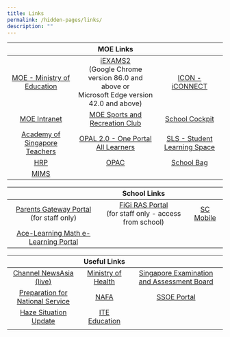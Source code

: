 ```yaml
---
title: Links
permalink: /hidden-pages/links/
description: ""
---
```

|          |             MOE Links       |                              |
|:---------------:|:-----------:|:------------:|
|  <a href="https://www.moe.gov.sg/" target="_blank">MOE - Ministry of Education</a>     |  <a href="https://iexams.seab.gov.sg/login" target="_blank">iEXAMS2  </a><br>(Google Chrome version 86.0 and above or<br>Microsoft Edge version 42.0 and above) |     <a href="https://icon.moe.edu.sg/" target="_blank">ICON - iCONNECT</a>            |
|        <a href="https://intranet.moe.gov.sg/" target="_blank">MOE Intranet</a>     |                      <a href="https://www.mesrc.net/" target="_blank">MOE Sports and Recreation Club</a>         |     <a href="https://schoolcockpit.moe.gov.sg/" target="_blank">School Cockpit</a>            |
|  <a href="https://academyofsingaporeteachers.moe.edu.sg/" target="_blank">Academy of Singapore Teachers</a> |                      <a href="https://www.opal2.moe.edu.sg/" target="_blank"> OPAL 2.0 - One Portal All Learners </a>                                      |<a href="https://vle.learning.moe.edu.sg/login" target="_blank">SLS - Student Learning Space</a>   |
|                    <a href="https://www.hrp.gov.sg/hrp/#/" target="_blank">HRP </a>        |                                      <a href="https://schoolibrary.moe.edu.sg/manjusrisec" target="_blank">OPAC  </a>                                                    |       <a href="http://schoolbag.sg/" target="_blank">School Bag </a>             |
|   <a href="http://mims.moe.gov.sg/" target="_blank">MIMS</a><br> ||        |


|                      |   School Links              |                  |
|:---------------:|:-----------:|:------------:|
|  <a href="https://pg.moe.edu.sg/" target="_blank">Parents Gateway Portal </a>    <br>(for staff only)          |  <a href="http://n7307sadmw01460/ras" target="_blank">FiGi RAS Portal</a>   <br>(for staff only - access from school) |          <a href="https://scmobile.moe.edu.sg/" target="_blank">SC Mobile</a>                          |
|  <a href="http://www.ace-learning.com/" target="_blank">Ace-Learning Math e-Learning Portal</a>  |       |  |


|    |   Useful Links |  |
|:---------------:|:-----------:|:------------:|
|    <a href="https://www.channelnewsasia.com/tv/live">Channel NewsAsia (live)  </a>     |             <a href="https://www.moh.gov.sg/" target="_blank">Ministry of Health </a>                       |  <a href="https://www.seab.gov.sg/" target="_blank">Singapore Examination and Assessment Board  </a>         |
|<a href="https://www.ns.sg/nsp/portal/site/start" target="_blank">Preparation for National Service </a>                                                   |                   <a href="https://www.nafa.edu.sg/" target="_blank">NAFA   </a>                        |              <a href="https://ssoe2.moe.edu.sg/" target="_blank">SSOE Portal </a>                   |
|    <a href="https://www.haze.gov.sg/" target="_blank">Haze Situation Update </a>      |                 <a href="https://www.ite.edu.sg/" target="_blank">ITE Education</a>           |                                            |
|            |                                  |